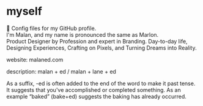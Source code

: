 # myself
👋 Config files for my GitHub profile.<br>
I'm Malan, and my name is pronounced the same as Marlon.<br>
Product Designer by Profession and expert in Branding. Day-to-day life, Designing Experiences, Crafting on Pixels, and Turning Dreams into Reality.

website: malaned.com

description: malan + ed / malan + lane + ed

As a suffix, -ed is often added to the end of the word to make it past tense. It suggests that you've accomplished or completed something. As an example “baked” (bake+ed) suggests the baking has already occurred.
